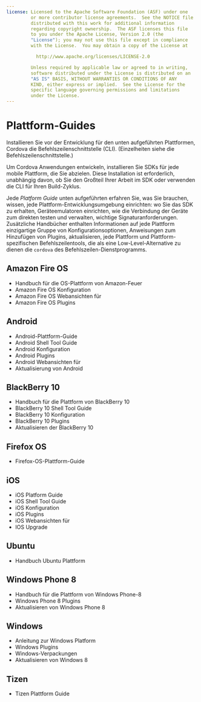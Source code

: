 ```yaml
---
license: Licensed to the Apache Software Foundation (ASF) under one
         or more contributor license agreements.  See the NOTICE file
         distributed with this work for additional information
         regarding copyright ownership.  The ASF licenses this file
         to you under the Apache License, Version 2.0 (the
         "License"); you may not use this file except in compliance
         with the License.  You may obtain a copy of the License at

           http://www.apache.org/licenses/LICENSE-2.0

         Unless required by applicable law or agreed to in writing,
         software distributed under the License is distributed on an
         "AS IS" BASIS, WITHOUT WARRANTIES OR CONDITIONS OF ANY
         KIND, either express or implied.  See the License for the
         specific language governing permissions and limitations
         under the License.
---
```


# Plattform-Guides

Installieren Sie vor der Entwicklung für den unten aufgeführten Plattformen, Cordova die Befehlszeilenschnittstelle (CLI). (Einzelheiten siehe die Befehlszeilenschnittstelle.)

Um Cordova Anwendungen entwickeln, installieren Sie SDKs für jede mobile Plattform, die Sie abzielen. Diese Installation ist erforderlich, unabhängig davon, ob Sie den Großteil Ihrer Arbeit im SDK oder verwenden die CLI für Ihren Build-Zyklus.

Jede *Platform Guide* unten aufgeführten erfahren Sie, was Sie brauchen, wissen, jede Plattform-Entwicklungsumgebung einrichten: wo Sie das SDK zu erhalten, Geräteemulatoren einrichten, wie die Verbindung der Geräte zum direkten testen und verwalten, wichtige Signaturanforderungen. Zusätzliche Handbücher enthalten Informationen auf jede Plattform einzigartige Gruppe von Konfigurationsoptionen, Anweisungen zum Hinzufügen von Plugins, aktualisieren, jede Plattform und Plattform-spezifischen Befehlszeilentools, die als eine Low-Level-Alternative zu dienen die `cordova` des Befehlszeilen-Dienstprogramms.

## Amazon Fire OS

*   Handbuch für die OS-Plattform von Amazon-Feuer
*   Amazon Fire OS Konfiguration
*   Amazon Fire OS Webansichten für
*   Amazon Fire OS Plugins

## Android

*   Android-Plattform-Guide
*   Android Shell Tool Guide
*   Android Konfiguration
*   Android Plugins
*   Android Webansichten für
*   Aktualisierung von Android

## BlackBerry 10

*   Handbuch für die Plattform von BlackBerry 10
*   BlackBerry 10 Shell Tool Guide
*   BlackBerry 10 Konfiguration
*   BlackBerry 10 Plugins
*   Aktualisieren der BlackBerry 10

## Firefox OS

*   Firefox-OS-Plattform-Guide

## iOS

*   iOS Platform Guide
*   iOS Shell Tool Guide
*   iOS Konfiguration
*   iOS Plugins
*   iOS Webansichten für
*   IOS Upgrade

## Ubuntu

*   Handbuch Ubuntu Plattform

## Windows Phone 8

*   Handbuch für die Plattform von Windows Phone-8
*   Windows Phone 8 Plugins
*   Aktualisieren von Windows Phone 8

## Windows

*   Anleitung zur Windows Platform
*   Windows Plugins
*   Windows-Verpackungen
*   Aktualisieren von Windows 8

## Tizen

*   Tizen Plattform Guide